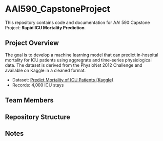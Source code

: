 # AAI590_CapstoneProject

This repository contains code and documentation for  AAI 590 Capstone Project: **Rapid ICU Mortality Prediction**.

## Project Overview

The goal is to develop a machine learning model that can predict in-hospital mortality for ICU patients using aggregrate and time-series physiological data. The dataset is derived from the PhysioNet 2012 Challenge and available on Kaggle in a cleaned format.

- Dataset: [Predict Mortality of ICU Patients (Kaggle)](https://www.kaggle.com/datasets/msafi04/predict-mortality-of-icu-patients-physionet/data)
- Records: 4,000 ICU stays

## Team Members


## Repository Structure


## Notes


